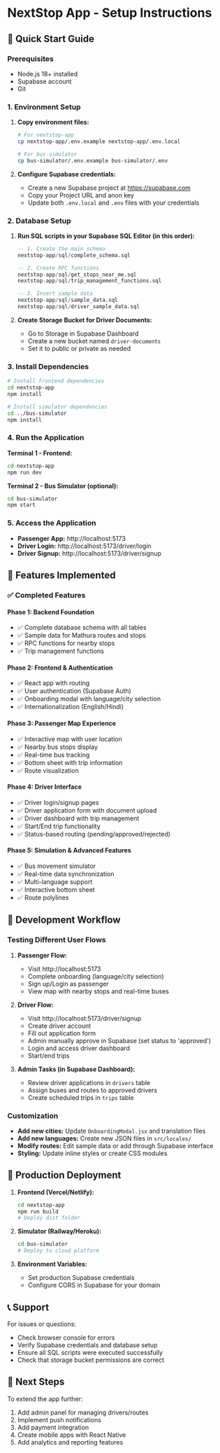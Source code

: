 # NextStop App - Setup Instructions

## 🚌 Quick Start Guide

### Prerequisites
- Node.js 18+ installed
- Supabase account
- Git

### 1. Environment Setup

1. **Copy environment files:**
   ```bash
   # For nextstop-app
   cp nextstop-app/.env.example nextstop-app/.env.local
   
   # For bus-simulator
   cp bus-simulator/.env.example bus-simulator/.env
   ```

2. **Configure Supabase credentials:**
   - Create a new Supabase project at https://supabase.com
   - Copy your Project URL and anon key
   - Update both `.env.local` and `.env` files with your credentials

### 2. Database Setup

1. **Run SQL scripts in your Supabase SQL Editor (in this order):**
   ```sql
   -- 1. Create the main schema
   nextstop-app/sql/complete_schema.sql
   
   -- 2. Create RPC functions
   nextstop-app/sql/get_stops_near_me.sql
   nextstop-app/sql/trip_management_functions.sql
   
   -- 3. Insert sample data
   nextstop-app/sql/sample_data.sql
   nextstop-app/sql/driver_sample_data.sql
   ```

2. **Create Storage Bucket for Driver Documents:**
   - Go to Storage in Supabase Dashboard
   - Create a new bucket named `driver-documents`
   - Set it to public or private as needed

### 3. Install Dependencies

```bash
# Install frontend dependencies
cd nextstop-app
npm install

# Install simulator dependencies
cd ../bus-simulator
npm install
```

### 4. Run the Application

**Terminal 1 - Frontend:**
```bash
cd nextstop-app
npm run dev
```

**Terminal 2 - Bus Simulator (optional):**
```bash
cd bus-simulator
npm start
```

### 5. Access the Application

- **Passenger App:** http://localhost:5173
- **Driver Login:** http://localhost:5173/driver/login
- **Driver Signup:** http://localhost:5173/driver/signup

## 🎯 Features Implemented

### ✅ **Completed Features**

#### Phase 1: Backend Foundation
- ✅ Complete database schema with all tables
- ✅ Sample data for Mathura routes and stops
- ✅ RPC functions for nearby stops
- ✅ Trip management functions

#### Phase 2: Frontend & Authentication  
- ✅ React app with routing
- ✅ User authentication (Supabase Auth)
- ✅ Onboarding modal with language/city selection
- ✅ Internationalization (English/Hindi)

#### Phase 3: Passenger Map Experience
- ✅ Interactive map with user location
- ✅ Nearby bus stops display
- ✅ Real-time bus tracking
- ✅ Bottom sheet with trip information
- ✅ Route visualization

#### Phase 4: Driver Interface
- ✅ Driver login/signup pages
- ✅ Driver application form with document upload
- ✅ Driver dashboard with trip management
- ✅ Start/End trip functionality
- ✅ Status-based routing (pending/approved/rejected)

#### Phase 5: Simulation & Advanced Features
- ✅ Bus movement simulator
- ✅ Real-time data synchronization
- ✅ Multi-language support
- ✅ Interactive bottom sheet
- ✅ Route polylines

## 🔧 Development Workflow

### Testing Different User Flows

1. **Passenger Flow:**
   - Visit http://localhost:5173
   - Complete onboarding (language/city selection)
   - Sign up/Login as passenger
   - View map with nearby stops and real-time buses

2. **Driver Flow:**
   - Visit http://localhost:5173/driver/signup
   - Create driver account
   - Fill out application form
   - Admin manually approve in Supabase (set status to 'approved')
   - Login and access driver dashboard
   - Start/end trips

3. **Admin Tasks (in Supabase Dashboard):**
   - Review driver applications in `drivers` table
   - Assign buses and routes to approved drivers
   - Create scheduled trips in `trips` table

### Customization

- **Add new cities:** Update `OnboardingModal.jsx` and translation files
- **Add new languages:** Create new JSON files in `src/locales/`
- **Modify routes:** Edit sample data or add through Supabase interface
- **Styling:** Update inline styles or create CSS modules

## 🚀 Production Deployment

1. **Frontend (Vercel/Netlify):**
   ```bash
   cd nextstop-app
   npm run build
   # Deploy dist folder
   ```

2. **Simulator (Railway/Heroku):**
   ```bash
   cd bus-simulator
   # Deploy to cloud platform
   ```

3. **Environment Variables:**
   - Set production Supabase credentials
   - Configure CORS in Supabase for your domain

## 📞 Support

For issues or questions:
- Check browser console for errors
- Verify Supabase credentials and database setup
- Ensure all SQL scripts were executed successfully
- Check that storage bucket permissions are correct

## 🎯 Next Steps

To extend the app further:
1. Add admin panel for managing drivers/routes
2. Implement push notifications
3. Add payment integration
4. Create mobile apps with React Native
5. Add analytics and reporting features
